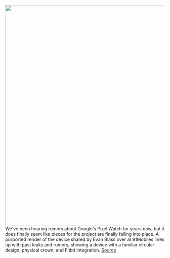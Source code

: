 <img src='https://cdn.vox-cdn.com/thumbor/VVppOCdHjeFsz2A0vHdtUcbdEGk=/0x0:1000x800/1200x800/filters:focal(420x320:580x480)/cdn.vox-cdn.com/uploads/chorus_image/image/70770208/91_mobiles_evan_blass_google_pixel_watch_render_leak.0.jpg' width='700px' /><br/>
We've been hearing rumors about Google's Pixel Watch for years now, but it does finally seem like pieces for the project are finally falling into place. A purported render of the device shared by Evan Blass over at 91Mobiles lines up with past leaks and rumors, showing a device with a familiar circular design, physical crown, and Fitbit integration.
<a href='https://www.theverge.com/2022/4/20/23033341/google-pixel-watch-leak-render-rumors-lg-style'> Source <a/>